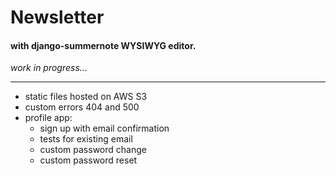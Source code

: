 # Newsletter
#### with django-summernote WYSIWYG editor.

_work in progress..._

---

- static files hosted on AWS S3
- custom errors 404 and 500
- profile app:
    - sign up with email confirmation
    - tests for existing email
    - custom password change
    - custom password reset
